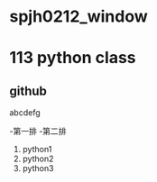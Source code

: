 # spjh0212_window
# 113 python class
## github

abcdefg

-第一排
-第二排

1. python1
2. python2
3. python3
